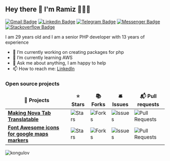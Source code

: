## Hey there 👋 I'm Ramiz 👨🏻‍💻

[![Gmail Badge](https://img.shields.io/badge/-ramiz.kongulov@gmail.com-c14438?style=flat&logo=Gmail&logoColor=white)](mailto:ramiz.kongulov@gmail.com "Connect via Email")
[![Linkedin Badge](https://img.shields.io/badge/-Ramiz%20Kongulov-0072b1?style=flat&logo=Linkedin&logoColor=white)](https://www.linkedin.com/in/kongulov?locale=en_US "Connect on LinkedIn")
[![Telegram Badge](https://img.shields.io/badge/-@Kongulov-0088CC?style=flat&logo=Telegram&logoColor=white)](https://t.me/kongulov "Contact on Telegram")
[![Messenger Badge](https://img.shields.io/badge/-Messenger-0078FF?style=flat&logo=Messenger&logoColor=white)](https://m.me/r.kongulov "Connect on Facebook")
[![Stackoverflow Badge](https://img.shields.io/badge/-Stackoverflow-0078FF?style=flat&logo=Stackoverflow&logoColor=white)](https://stackoverflow.com/users/8676838/kongulov "Stackoverflow")

<!--[![Twitter Badge](https://img.shields.io/badge/-@samujjwaal-00acee?style=flat&logo=Twitter&logoColor=white)](https://twitter.com/intent/follow?screen_name=samujjwaal "Follow on Twitter")-->
I am 29 years old and I am a senior PHP developer with 13 years of experience

- 🔭 I’m currently working on creating packages for php
- 🌱 I’m currently learning AWS
- 💬 Ask me about anything, I am happy to help
- 📫 How to reach me: [LinkedIn](https://www.linkedin.com/in/kongulov)

<h3>Open source projects</h3>
<table>
  <thead align="center">
    <tr border: none;>
      <td><b>🎁 Projects</b></td>
      <td><b>⭐ Stars</b></td>
      <td><b>📚 Forks</b></td>
      <td><b>🛎 Issues</b></td>
      <td><b>📬 Pull requests</b></td>
    </tr>
  </thead>
  <tbody>
    <tr>
      <td><a href="https://github.com/kongulov/nova-tab-translatable"><b>Making Nova Tab Translatable</b></a></td>
      <td><img alt="Stars" src="https://img.shields.io/github/stars/kongulov/nova-tab-translatable?style=flat-square&labelColor=343b41"/></td>
      <td><img alt="Forks" src="https://img.shields.io/github/forks/kongulov/nova-tab-translatable?style=flat-square&labelColor=343b41"/></td>
      <td><img alt="Issues" src="https://img.shields.io/github/issues/kongulov/nova-tab-translatable?style=flat-square&labelColor=343b41"/></td>
      <td><img alt="Pull Requests" src="https://img.shields.io/github/issues-pr/kongulov/nova-tab-translatable?style=flat-square&labelColor=343b41"/></td>
    </tr>
	  <tr>
      <td><a href="https://github.com/kongulov/Font-Awesome-icons-for-google-maps"><b>Font Awesome icons for google maps markers</b></a></td>
      <td><img alt="Stars" src="https://img.shields.io/github/stars/kongulov/Font-Awesome-icons-for-google-maps?style=flat-square&labelColor=343b41"/></td>
      <td><img alt="Forks" src="https://img.shields.io/github/forks/kongulov/Font-Awesome-icons-for-google-maps?style=flat-square&labelColor=343b41"/></td>
      <td><img alt="Issues" src="https://img.shields.io/github/issues/kongulov/Font-Awesome-icons-for-google-maps?style=flat-square&labelColor=343b41"/></td>
      <td><img alt="Pull Requests" src="https://img.shields.io/github/issues-pr/kongulov/Font-Awesome-icons-for-google-maps?style=flat-square&labelColor=343b41"/></td>
    </tr>
  </tbody>
</table>


<img src="https://github-readme-stats.vercel.app/api?username=kongulov&show_icons=true&theme=gotham" alt="kongulov" />
